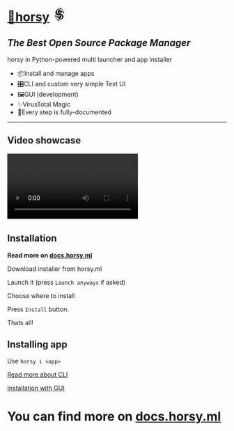 # [🎠horsy](https://horsy.ml/) [![logo](https://raw.githubusercontent.com/horsy-ml/horsy/master/img/horsy32x32.png)](https://horsy.ml/)

## _The Best Open Source Package Manager_

horsy in Python-powered multi launcher and app installer

- 📦Install and manage apps
- 🎛️CLI and custom very simple Text UI
- 🖼️GUI (development)
- ✨VirusTotal Magic
- 📄Every step is fully-documented

------

## Video showcase

![promo](https://media.horsy.ml/promo.webm)

## Installation

**Read more on [docs.horsy.ml](https://docs.horsy.ml/docs/installation)**

Download installer from horsy.ml

Launch it (press `Launch anyways` if asked)

Choose where to install

Press `Install` button.

Thats all!

## Installing app

Use `horsy i <app>`

[Read more about CLI](https://docs.horsy.ml/docs/users/first-launch)

[Installation with GUI](https://docs.horsy.ml/docs/users/first-gui-launch)

# You can find more on [docs.horsy.ml](https://docs.horsy.ml/)
